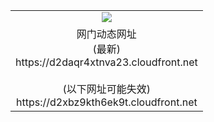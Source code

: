 ﻿<table>
  <tr></tr>
  <tr><td colspan=2 align=center><img src="https://d2daqr4xtnva23.cloudfront.net/Up/oGate.jpg" /></td></tr>
  <tr><td colspan=2 align=center>网门动态网址<br/>(最新)
<br>https://d2daqr4xtnva23.cloudfront.net
<br/><br/>(以下网址可能失效)
<br>https://d2xbz9kth6ek9t.cloudfront.net
    </td>
  </tr>
</table>
